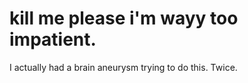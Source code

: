 # kill me please i'm wayy too impatient.

I actually had a brain aneurysm trying to do this. Twice.
